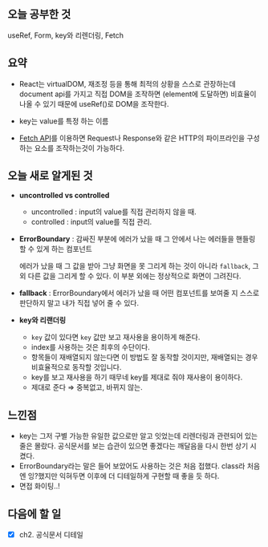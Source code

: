## 오늘 공부한 것

useRef, Form, key와 리렌더링, Fetch

## 요약

- React는 virtualDOM, 재조정 등을 통해 최적의 상황을 스스로 관장하는데 document api를 가지고 직접 DOM을 조작하면 (element에 도달하면) 비효율이 나올 수 있기 때문에 useRef()로 DOM을 조작한다.

- key는 value를 특정 하는 이름
- [Fetch API](https://developer.mozilla.org/ko/docs/Web/API/Fetch_API/Using_Fetch)를 이용하면 Request나 Response와 같은 HTTP의 파이프라인을 구성하는 요소를 조작하는것이 가능하다.

## 오늘 새로 알게된 것

- **uncontrolled vs controlled**

  - uncontrolled : input의 value를 직접 관리하지 않을 때.
  - controlled : input의 value를 직접 관리.

- **ErrorBoundary** : 감싸진 부분에 에러가 났을 때 그 안에서 나는 에러들을 핸들링 할 수 있게 하는 컴포넌트

  에러가 났을 때 그 값을 받아 그냥 화면을 못 그리게 하는 것이 아니라 `fallback`, 그 외 다른 값을 그리게 할 수 있다. 이 부분 외에는 정상적으로 화면이 그려진다.

- **fallback** : ErrorBoundary에서 에러가 났을 때 어떤 컴포넌트를 보여줄 지 스스로 판단하지 말고 내가 직접 넣어 줄 수 있다.

- **key와 리랜더링**
  - `key` 값이 있다면 `key` 값만 보고 재사용을 용이하게 해준다.
  - index를 사용하는 것은 최후의 수단이다.
  - 항목들이 재배열되지 않는다면 이 방법도 잘 동작할 것이지만, 재배열되는 경우 비효율적으로 동작할 것입니다.
  - key를 보고 재사용을 하기 때무네 key를 제대로 줘야 재사용이 용이하다.
  - 제대로 준다 ⇒ 중복없고, 바뀌지 않는.

## 느낀점

- key는 그저 구별 가능한 유일한 값으로만 알고 잇었는데 리렌더링과 관련되어 있는 줄은 몰랐다. 공식문서를 보는 습관이 있으면 좋겠다는 깨달음을 다시 한번 상기 시켰다.
- ErrorBoundary라는 말은 들어 보았어도 사용하는 것은 처음 접했다. class라 처음엔 잉?했지만 익혀두면 이후에 더 디테일하게 구현할 때 좋을 듯 하다.
- 면접 화이팅..!

## 다음에 할 일

- [x] ch2. 공식문서 디테일
